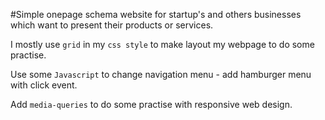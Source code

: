 #Simple onepage schema website for startup's and others businesses which want to present their products or services.



I mostly use `grid` in my `css style` to make layout my webpage to do some practise.

Use some `Javascript` to change navigation menu - add hamburger menu with click event.

Add `media-queries` to do some practise with responsive web design.